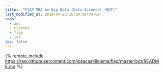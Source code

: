 ```yaml
---
title:  "FIAP MBA em Big Data (Data Science) (BDT)"
last_modified_at: 2019-04-23T16:00:58-04:00
tags:
  - aws
  - classes
  - fiap
  - iot
toc: false
---
```


{% remote_include https://raw.githubusercontent.com/josecastillolema/fiap/master/bdt/README.md %}

